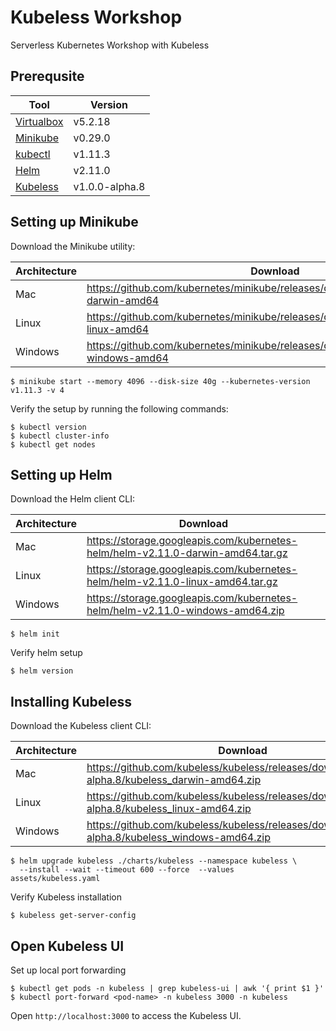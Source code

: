 # Kubeless Workshop

Serverless Kubernetes Workshop with Kubeless

## Prerequsite

| Tool                                                         | Version        |
|--------------------------------------------------------------|----------------|
| [Virtualbox](https://www.virtualbox.org/wiki/Downloads)      | v5.2.18        |
| [Minikube](https://github.com/kubernetes/minikube/releases)  | v0.29.0        |
| [kubectl](https://github.com/kubernetes/kubernetes/releases) | v1.11.3        |
| [Helm](https://github.com/helm/helm/releases)                | v2.11.0        |
| [Kubeless](https://github.com/kubeless/kubeless/releases)    | v1.0.0-alpha.8 |

## Setting up Minikube

Download the Minikube utility:

| Architecture | Download                                                                                |
|--------------|-----------------------------------------------------------------------------------------|
| Mac          | https://github.com/kubernetes/minikube/releases/download/v0.29.0/minikube-darwin-amd64  |
| Linux        | https://github.com/kubernetes/minikube/releases/download/v0.29.0/minikube-linux-amd64   |
| Windows      | https://github.com/kubernetes/minikube/releases/download/v0.29.0/minikube-windows-amd64 |

```shell
$ minikube start --memory 4096 --disk-size 40g --kubernetes-version v1.11.3 -v 4
```

Verify the setup by running the following commands:

```shell
$ kubectl version
$ kubectl cluster-info
$ kubectl get nodes
```

## Setting up Helm

Download the Helm client CLI:

| Architecture | Download                                                                        |
|--------------|---------------------------------------------------------------------------------|
| Mac          | https://storage.googleapis.com/kubernetes-helm/helm-v2.11.0-darwin-amd64.tar.gz |
| Linux        | https://storage.googleapis.com/kubernetes-helm/helm-v2.11.0-linux-amd64.tar.gz  |
| Windows      | https://storage.googleapis.com/kubernetes-helm/helm-v2.11.0-windows-amd64.zip   |

```shell
$ helm init
```

Verify helm setup

```shell
$ helm version
```

## Installing Kubeless

Download the Kubeless client CLI:

| Architecture | Download                                                                                         |
|--------------|--------------------------------------------------------------------------------------------------|
| Mac          | https://github.com/kubeless/kubeless/releases/download/v1.0.0-alpha.8/kubeless_darwin-amd64.zip  |
| Linux        | https://github.com/kubeless/kubeless/releases/download/v1.0.0-alpha.8/kubeless_linux-amd64.zip   |
| Windows      | https://github.com/kubeless/kubeless/releases/download/v1.0.0-alpha.8/kubeless_windows-amd64.zip |

```shell
$ helm upgrade kubeless ./charts/kubeless --namespace kubeless \
  --install --wait --timeout 600 --force  --values assets/kubeless.yaml
```

Verify Kubeless installation

```shell
$ kubeless get-server-config
```

## Open Kubeless UI

Set up local port forwarding

```shell
$ kubectl get pods -n kubeless | grep kubeless-ui | awk '{ print $1 }'
$ kubectl port-forward <pod-name> -n kubeless 3000 -n kubeless
```

Open `http://localhost:3000` to access the Kubeless UI.
